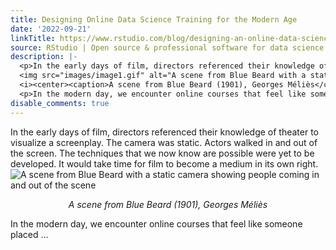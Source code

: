 ```yaml
---
title: Designing Online Data Science Training for the Modern Age
date: '2022-09-21'
linkTitle: https://www.rstudio.com/blog/designing-an-online-data-science-training-for-the-modern-age/
source: RStudio | Open source & professional software for data science teams on RStudio
description: |-
  <p>In the early days of film, directors referenced their knowledge of theater to visualize a screenplay. The camera was static. Actors walked in and out of the screen. The techniques that we now know are possible were yet to be developed. It would take time for film to become a medium in its own right.
  <img src="images/image1.gif" alt="A scene from Blue Beard with a static camera showing people coming in and out of the scene">
  <i><center><caption>A scene from Blue Beard (1901), Georges Méliès</caption></center></i></p>
  <p>In the modern day, we encounter online courses that feel like someone placed ...
disable_comments: true
---
```

<p>In the early days of film, directors referenced their knowledge of theater to visualize a screenplay. The camera was static. Actors walked in and out of the screen. The techniques that we now know are possible were yet to be developed. It would take time for film to become a medium in its own right.
<img src="images/image1.gif" alt="A scene from Blue Beard with a static camera showing people coming in and out of the scene">
<i><center><caption>A scene from Blue Beard (1901), Georges Méliès</caption></center></i></p>
<p>In the modern day, we encounter online courses that feel like someone placed ...